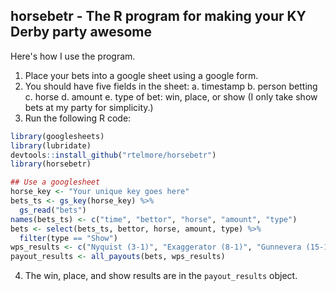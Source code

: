 ## horsebetr - The R program for making your KY Derby party awesome

Here's how I use the program.
1. Place your bets into a google sheet using a google form.
2. You should have five fields in the sheet:
    a. timestamp
    b. person betting
    c. horse
    d. amount
    e. type of bet: win, place, or show (I only take show bets at my party for simplicity.)
3. Run the following R code:

```r
library(googlesheets)
library(lubridate)
devtools::install_github("rtelmore/horsebetr")
library(horsebetr)

## Use a googlesheet
horse_key <- "Your unique key goes here"
bets_ts <- gs_key(horse_key) %>%
  gs_read("bets")
names(bets_ts) <- c("time", "bettor", "horse", "amount", "type")
bets <- select(bets_ts, bettor, horse, amount, type) %>%
  filter(type == "Show")
wps_results <- c("Nyquist (3-1)", "Exaggerator (8-1)", "Gunnevera (15-1)")
payout_results <- all_payouts(bets, wps_results)
```

4. The win, place, and show results are in the `payout_results` object.
